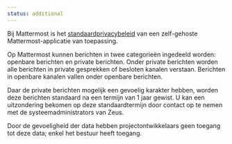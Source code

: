 ```yaml
---
status: additional
---
```


Bij Mattermost is het [standaardprivacybeleid](https://github.com/mattermost/mattermost-server/blob/master/build/PRIVACY_POLICY.md) van een zelf-gehoste Mattermost-applicatie van toepassing.

Op Mattermost kunnen berichten in twee categorieën ingedeeld worden: openbare berichten en private berichten. Onder private berichten worden alle berichten in private gesprekken of besloten kanalen verstaan. Berichten in openbare kanalen vallen onder openbare berichten.

Daar de private berichten mogelijk een gevoelig karakter hebben, worden deze berichten standaard na een termijn van 1 jaar gewist. U kan een uitzondering bekomen op deze standaardtermijn door contact op te nemen met de systeemadministrators van Zeus.

Door de gevoeligheid der data hebben projectontwikkelaars geen toegang tot deze data; enkel het bestuur heeft toegang.
